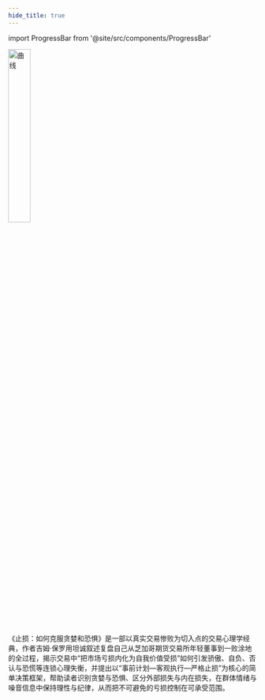 ```yaml
---
hide_title: true
---
```


import ProgressBar from '@site/src/components/ProgressBar'

<ProgressBar percent={100} label="完成进度" />

<img src="https://static.kjuu.cc/tana/202508280045102.png" alt="曲线"
width="30%" />

《止损：如何克服贪婪和恐惧》是一部以真实交易惨败为切入点的交易心理学经典，作者吉姆·保罗用坦诚叙述复盘自己从芝加哥期货交易所年轻董事到一败涂地的全过程，揭示交易中“把市场亏损内化为自我价值受损”如何引发骄傲、自负、否认与恐慌等连锁心理失衡，并提出以“事前计划—客观执行—严格止损”为核心的简单决策框架，帮助读者识别贪婪与恐惧、区分外部损失与内在损失，在群体情绪与噪音信息中保持理性与纪律，从而把不可避免的亏损控制在可承受范围。